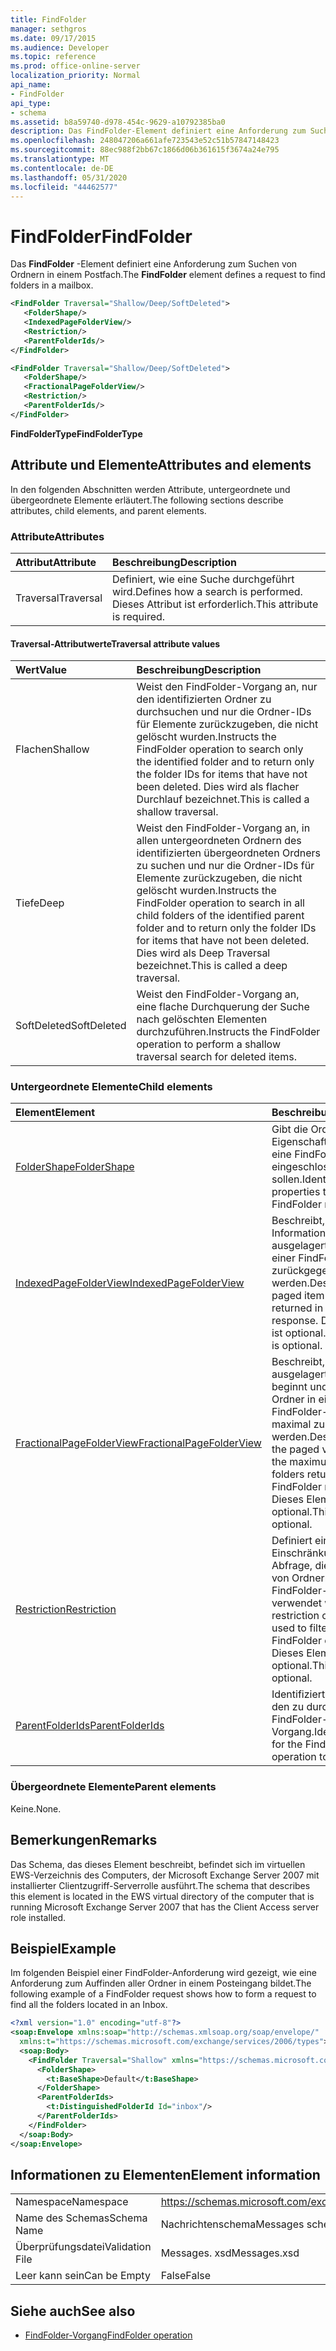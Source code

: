 ```yaml
---
title: FindFolder
manager: sethgros
ms.date: 09/17/2015
ms.audience: Developer
ms.topic: reference
ms.prod: office-online-server
localization_priority: Normal
api_name:
- FindFolder
api_type:
- schema
ms.assetid: b8a59740-d978-454c-9629-a10792385ba0
description: Das FindFolder-Element definiert eine Anforderung zum Suchen von Ordnern in einem Postfach.
ms.openlocfilehash: 248047206a661afe723543e52c51b57847148423
ms.sourcegitcommit: 88ec988f2bb67c1866d06b361615f3674a24e795
ms.translationtype: MT
ms.contentlocale: de-DE
ms.lasthandoff: 05/31/2020
ms.locfileid: "44462577"
---
```

# <a name="findfolder"></a><span data-ttu-id="4d61b-103">FindFolder</span><span class="sxs-lookup"><span data-stu-id="4d61b-103">FindFolder</span></span>

<span data-ttu-id="4d61b-104">Das **FindFolder** -Element definiert eine Anforderung zum Suchen von Ordnern in einem Postfach.</span><span class="sxs-lookup"><span data-stu-id="4d61b-104">The **FindFolder** element defines a request to find folders in a mailbox.</span></span> 
  
```xml
<FindFolder Traversal="Shallow/Deep/SoftDeleted">
   <FolderShape/>
   <IndexedPageFolderView/>
   <Restriction/>
   <ParentFolderIds/>
</FindFolder>
```

```xml
<FindFolder Traversal="Shallow/Deep/SoftDeleted">
   <FolderShape/>
   <FractionalPageFolderView/>
   <Restriction/>
   <ParentFolderIds/>
</FindFolder>
```

<span data-ttu-id="4d61b-105">**FindFolderType**</span><span class="sxs-lookup"><span data-stu-id="4d61b-105">**FindFolderType**</span></span>

## <a name="attributes-and-elements"></a><span data-ttu-id="4d61b-106">Attribute und Elemente</span><span class="sxs-lookup"><span data-stu-id="4d61b-106">Attributes and elements</span></span>

<span data-ttu-id="4d61b-107">In den folgenden Abschnitten werden Attribute, untergeordnete und übergeordnete Elemente erläutert.</span><span class="sxs-lookup"><span data-stu-id="4d61b-107">The following sections describe attributes, child elements, and parent elements.</span></span>
  
### <a name="attributes"></a><span data-ttu-id="4d61b-108">Attribute</span><span class="sxs-lookup"><span data-stu-id="4d61b-108">Attributes</span></span>

|<span data-ttu-id="4d61b-109">**Attribut**</span><span class="sxs-lookup"><span data-stu-id="4d61b-109">**Attribute**</span></span>|<span data-ttu-id="4d61b-110">**Beschreibung**</span><span class="sxs-lookup"><span data-stu-id="4d61b-110">**Description**</span></span>|
|:-----|:-----|
|<span data-ttu-id="4d61b-111">Traversal</span><span class="sxs-lookup"><span data-stu-id="4d61b-111">Traversal</span></span>  <br/> |<span data-ttu-id="4d61b-112">Definiert, wie eine Suche durchgeführt wird.</span><span class="sxs-lookup"><span data-stu-id="4d61b-112">Defines how a search is performed.</span></span> <span data-ttu-id="4d61b-113">Dieses Attribut ist erforderlich.</span><span class="sxs-lookup"><span data-stu-id="4d61b-113">This attribute is required.</span></span>  <br/> |
   
#### <a name="traversal-attribute-values"></a><span data-ttu-id="4d61b-114">Traversal-Attributwerte</span><span class="sxs-lookup"><span data-stu-id="4d61b-114">Traversal attribute values</span></span>

|<span data-ttu-id="4d61b-115">**Wert**</span><span class="sxs-lookup"><span data-stu-id="4d61b-115">**Value**</span></span>|<span data-ttu-id="4d61b-116">**Beschreibung**</span><span class="sxs-lookup"><span data-stu-id="4d61b-116">**Description**</span></span>|
|:-----|:-----|
|<span data-ttu-id="4d61b-117">Flachen</span><span class="sxs-lookup"><span data-stu-id="4d61b-117">Shallow</span></span>  <br/> |<span data-ttu-id="4d61b-118">Weist den FindFolder-Vorgang an, nur den identifizierten Ordner zu durchsuchen und nur die Ordner-IDs für Elemente zurückzugeben, die nicht gelöscht wurden.</span><span class="sxs-lookup"><span data-stu-id="4d61b-118">Instructs the FindFolder operation to search only the identified folder and to return only the folder IDs for items that have not been deleted.</span></span> <span data-ttu-id="4d61b-119">Dies wird als flacher Durchlauf bezeichnet.</span><span class="sxs-lookup"><span data-stu-id="4d61b-119">This is called a shallow traversal.</span></span>  <br/> |
|<span data-ttu-id="4d61b-120">Tiefe</span><span class="sxs-lookup"><span data-stu-id="4d61b-120">Deep</span></span>  <br/> |<span data-ttu-id="4d61b-121">Weist den FindFolder-Vorgang an, in allen untergeordneten Ordnern des identifizierten übergeordneten Ordners zu suchen und nur die Ordner-IDs für Elemente zurückzugeben, die nicht gelöscht wurden.</span><span class="sxs-lookup"><span data-stu-id="4d61b-121">Instructs the FindFolder operation to search in all child folders of the identified parent folder and to return only the folder IDs for items that have not been deleted.</span></span> <span data-ttu-id="4d61b-122">Dies wird als Deep Traversal bezeichnet.</span><span class="sxs-lookup"><span data-stu-id="4d61b-122">This is called a deep traversal.</span></span>  <br/> |
|<span data-ttu-id="4d61b-123">SoftDeleted</span><span class="sxs-lookup"><span data-stu-id="4d61b-123">SoftDeleted</span></span>  <br/> |<span data-ttu-id="4d61b-124">Weist den FindFolder-Vorgang an, eine flache Durchquerung der Suche nach gelöschten Elementen durchzuführen.</span><span class="sxs-lookup"><span data-stu-id="4d61b-124">Instructs the FindFolder operation to perform a shallow traversal search for deleted items.</span></span>  <br/> |
   
### <a name="child-elements"></a><span data-ttu-id="4d61b-125">Untergeordnete Elemente</span><span class="sxs-lookup"><span data-stu-id="4d61b-125">Child elements</span></span>

|<span data-ttu-id="4d61b-126">**Element**</span><span class="sxs-lookup"><span data-stu-id="4d61b-126">**Element**</span></span>|<span data-ttu-id="4d61b-127">**Beschreibung**</span><span class="sxs-lookup"><span data-stu-id="4d61b-127">**Description**</span></span>|
|:-----|:-----|
|[<span data-ttu-id="4d61b-128">FolderShape</span><span class="sxs-lookup"><span data-stu-id="4d61b-128">FolderShape</span></span>](foldershape.md) <br/> |<span data-ttu-id="4d61b-129">Gibt die Ordner Eigenschaften an, die in eine FindFolder-Antwort eingeschlossen werden sollen.</span><span class="sxs-lookup"><span data-stu-id="4d61b-129">Identifies the folder properties to include in a FindFolder response.</span></span>  <br/> |
|[<span data-ttu-id="4d61b-130">IndexedPageFolderView</span><span class="sxs-lookup"><span data-stu-id="4d61b-130">IndexedPageFolderView</span></span>](indexedpagefolderview.md) <br/> |<span data-ttu-id="4d61b-131">Beschreibt, wie Informationen zum ausgelagerten Element in einer FindFolder-Antwort zurückgegeben werden.</span><span class="sxs-lookup"><span data-stu-id="4d61b-131">Describes how paged item information is returned in a FindFolder response.</span></span> <span data-ttu-id="4d61b-132">Dieses Element ist optional.</span><span class="sxs-lookup"><span data-stu-id="4d61b-132">This element is optional.</span></span>  <br/> |
|[<span data-ttu-id="4d61b-133">FractionalPageFolderView</span><span class="sxs-lookup"><span data-stu-id="4d61b-133">FractionalPageFolderView</span></span>](fractionalpagefolderview.md) <br/> |<span data-ttu-id="4d61b-134">Beschreibt, wo die ausgelagerte Ansicht beginnt und wie viele Ordner in einer FindFolder-Anforderung maximal zurückgegeben werden.</span><span class="sxs-lookup"><span data-stu-id="4d61b-134">Describes where the paged view starts and the maximum number of folders returned in a FindFolder request.</span></span> <span data-ttu-id="4d61b-135">Dieses Element ist optional.</span><span class="sxs-lookup"><span data-stu-id="4d61b-135">This element is optional.</span></span>  <br/> |
|[<span data-ttu-id="4d61b-136">Restriction</span><span class="sxs-lookup"><span data-stu-id="4d61b-136">Restriction</span></span>](restriction.md) <br/> |<span data-ttu-id="4d61b-137">Definiert eine Einschränkung oder Abfrage, die zum Filtern von Ordnern in einem FindFolder-Vorgang verwendet wird.</span><span class="sxs-lookup"><span data-stu-id="4d61b-137">Defines a restriction or query that is used to filter folders in a FindFolder operation.</span></span> <span data-ttu-id="4d61b-138">Dieses Element ist optional.</span><span class="sxs-lookup"><span data-stu-id="4d61b-138">This element is optional.</span></span>  <br/> |
|[<span data-ttu-id="4d61b-139">ParentFolderIds</span><span class="sxs-lookup"><span data-stu-id="4d61b-139">ParentFolderIds</span></span>](parentfolderids.md) <br/> |<span data-ttu-id="4d61b-140">Identifiziert Ordner für den zu durchsuchenden FindFolder-Vorgang.</span><span class="sxs-lookup"><span data-stu-id="4d61b-140">Identifies folders for the FindFolder operation to search.</span></span>  <br/> |
   
### <a name="parent-elements"></a><span data-ttu-id="4d61b-141">Übergeordnete Elemente</span><span class="sxs-lookup"><span data-stu-id="4d61b-141">Parent elements</span></span>

<span data-ttu-id="4d61b-142">Keine.</span><span class="sxs-lookup"><span data-stu-id="4d61b-142">None.</span></span>
  
## <a name="remarks"></a><span data-ttu-id="4d61b-143">Bemerkungen</span><span class="sxs-lookup"><span data-stu-id="4d61b-143">Remarks</span></span>

<span data-ttu-id="4d61b-144">Das Schema, das dieses Element beschreibt, befindet sich im virtuellen EWS-Verzeichnis des Computers, der Microsoft Exchange Server 2007 mit installierter Clientzugriff-Serverrolle ausführt.</span><span class="sxs-lookup"><span data-stu-id="4d61b-144">The schema that describes this element is located in the EWS virtual directory of the computer that is running Microsoft Exchange Server 2007 that has the Client Access server role installed.</span></span>
  
## <a name="example"></a><span data-ttu-id="4d61b-145">Beispiel</span><span class="sxs-lookup"><span data-stu-id="4d61b-145">Example</span></span>

<span data-ttu-id="4d61b-146">Im folgenden Beispiel einer FindFolder-Anforderung wird gezeigt, wie eine Anforderung zum Auffinden aller Ordner in einem Posteingang bildet.</span><span class="sxs-lookup"><span data-stu-id="4d61b-146">The following example of a FindFolder request shows how to form a request to find all the folders located in an Inbox.</span></span>
  
```xml
<?xml version="1.0" encoding="utf-8"?>
<soap:Envelope xmlns:soap="http://schemas.xmlsoap.org/soap/envelope/"
  xmlns:t="https://schemas.microsoft.com/exchange/services/2006/types">
  <soap:Body>
    <FindFolder Traversal="Shallow" xmlns="https://schemas.microsoft.com/exchange/services/2006/messages">
      <FolderShape>
        <t:BaseShape>Default</t:BaseShape>
      </FolderShape>
      <ParentFolderIds>
        <t:DistinguishedFolderId Id="inbox"/>
      </ParentFolderIds>
    </FindFolder>
  </soap:Body>
</soap:Envelope>
```

## <a name="element-information"></a><span data-ttu-id="4d61b-147">Informationen zu Elementen</span><span class="sxs-lookup"><span data-stu-id="4d61b-147">Element information</span></span>

|||
|:-----|:-----|
|<span data-ttu-id="4d61b-148">Namespace</span><span class="sxs-lookup"><span data-stu-id="4d61b-148">Namespace</span></span>  <br/> |https://schemas.microsoft.com/exchange/services/2006/messages  <br/> |
|<span data-ttu-id="4d61b-149">Name des Schemas</span><span class="sxs-lookup"><span data-stu-id="4d61b-149">Schema Name</span></span>  <br/> |<span data-ttu-id="4d61b-150">Nachrichtenschema</span><span class="sxs-lookup"><span data-stu-id="4d61b-150">Messages schema</span></span>  <br/> |
|<span data-ttu-id="4d61b-151">Überprüfungsdatei</span><span class="sxs-lookup"><span data-stu-id="4d61b-151">Validation File</span></span>  <br/> |<span data-ttu-id="4d61b-152">Messages. xsd</span><span class="sxs-lookup"><span data-stu-id="4d61b-152">Messages.xsd</span></span>  <br/> |
|<span data-ttu-id="4d61b-153">Leer kann sein</span><span class="sxs-lookup"><span data-stu-id="4d61b-153">Can be Empty</span></span>  <br/> |<span data-ttu-id="4d61b-154">False</span><span class="sxs-lookup"><span data-stu-id="4d61b-154">False</span></span>  <br/> |
   
## <a name="see-also"></a><span data-ttu-id="4d61b-155">Siehe auch</span><span class="sxs-lookup"><span data-stu-id="4d61b-155">See also</span></span>

- [<span data-ttu-id="4d61b-156">FindFolder-Vorgang</span><span class="sxs-lookup"><span data-stu-id="4d61b-156">FindFolder operation</span></span>](findfolder-operation.md)

